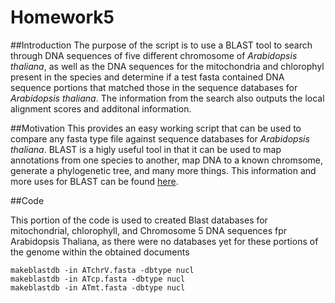 # Homework5

##Introduction
The purpose of the script is to use a BLAST tool to search through DNA sequences of five different chromosome of *Arabidopsis thaliana*, as well as the DNA sequences for the mitochondria and chlorophyl present in the species and determine if a test fasta contained DNA sequence portions that matched those in the sequence databases for *Arabidopsis thaliana*. The information from the search also outputs the local alignment scores and additonal information.

##Motivation
This provides an easy working script that can be used to compare any fasta type file against sequence databases for *Arabidopsis thaliana*. BLAST is a higly useful tool in that it can be used to map annotations from one species to another, map DNA to a known chromsome, generate a phylogenetic tree, and many more things. This information and more uses for BLAST can be found [here](http://resources.qiagenbioinformatics.com/manuals/clcmainworkbench/current/index.php?manual=Examples_BLAST_usage.html).

##Code

This portion of the code is used to created Blast databases for mitochondrial, chlorophyll, and Chromosome 5 DNA sequences fpr Arabidopsis Thaliana, as there were no databases yet for these portions of the genome within the obtained documents
````
makeblastdb -in ATchrV.fasta -dbtype nucl 
makeblastdb -in ATcp.fasta -dbtype nucl 
makeblastdb -in ATmt.fasta -dbtype nucl 
````
